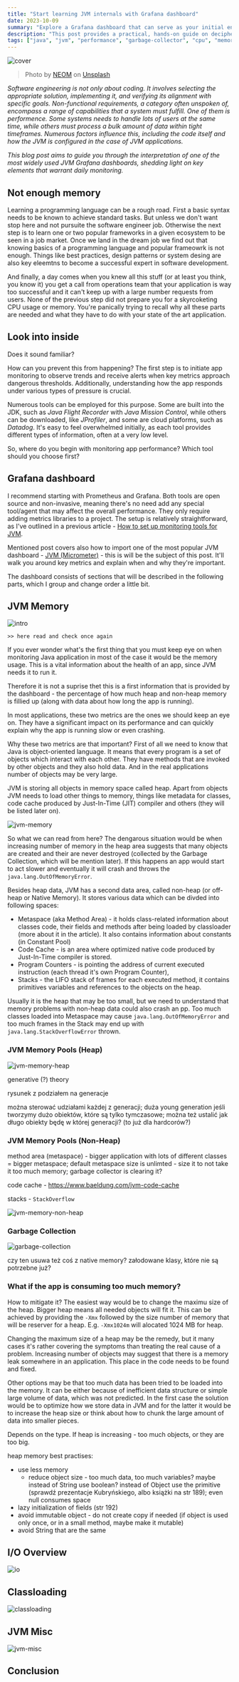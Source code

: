 ```yaml
---
title: "Start learning JVM internals with Grafana dashboard"
date: 2023-10-09
summary: "Explore a Grafana dashboard that can serve as your initial entry point into understanding JVM internals, like garbage collection, class loading and more."
description: "This post provides a practical, hands-on guide on deciphering a widely used Grafana dashboard for JVM internals. After going through it, you'll have the knowledge to take your first steps in monitoring and tuning Java applications."
tags: ["java", "jvm", "performance", "garbage-collector", "cpu", "memory", "class-loader", "monitoring", "prometheus", "grafana", "micrometer"]
---
```


![cover](cover.jpg)

> Photo by [NEOM](https://unsplash.com/@neom) on [Unsplash](https://unsplash.com/photos/a-person-swimming-in-the-ocean-with-a-mountain-in-the-background-s6g6ZSxM3kQ)

*Software engineering is not only about coding. It involves selecting the appropriate solution, implementing it, and verifying its alignment with specific goals. Non-functional requirements, a category often unspoken of, encompass a range of capabilities that a system must fulfill. One of them is performence. Some systems needs to handle lots of users at the same time, while others must process a bulk amount of data within tight timeframes. Numerous factors influence this, including the code itself and how the JVM is configured in the case of JVM applications.* 

*This blog post aims to guide you through the interpretation of one of the most widely used JVM Grafana dashboards, shedding light on key elements that warrant daily monitoring.* 

## Not enough memory

Learning a programming language can be a rough road. First a basic syntax needs to be known to achieve standard tasks. But unless we don't want stop here and not pursuite the software engineer job. Otherwise the next step is to learn one or two popular frameworks in a given ecosystem to be seen in a job market. Once we land in the dream job we find out that knowing basics of a programming language and popular frameowrk is not enough. Things like best practices, design patterns or system desing are also key eleemtns to become a successful expert in software development. 

And finally, a day comes when you knew all this stuff (or at least you think, you know it) you get a call from operations team that your application is way too successful and it can't keep up with a large number requests from users. None of the previous step did not prepare you for a skyrcoketing CPU usage or memory. You're panically trying to recall why all these parts are needed and what they have to do with your state of the art application. 

## Look into inside

Does it sound familiar?

How can you prevent this from happening? The first step is to initiate app monitoring to observe trends and receive alerts when key metrics approach dangerous thresholds. Additionally, understanding how the app responds under various types of pressure is crucial.

Numerous tools can be employed for this purpose. Some are built into the JDK, such as *Java Flight Recorder* with *Java Mission Control*, while others can be downloaded, like *JProfiler*, and some are cloud platforms, such as *Datadog*. It's easy to feel overwhelmed initially, as each tool provides different types of information, often at a very low level.

So, where do you begin with monitoring app performance? Which tool should you choose first?

## Grafana dashboard

I recommend starting with Prometheus and Grafana. Both tools are open source and non-invasive, meaning there's no need add any special tool/agent that may affect the overall performance. They only require adding metrics libraries to a project. The setup is relatively straightforward, as I've outlined in a previous article - [How to set up monitoring tools for JVM](https://wkrzywiec.is-a.dev/posts/048_jvm-monitoring/#setting-up-jvm-dashboards-in-grafana). 

Mentioned post covers also how to import one of the most popular JVM dashboard - [JVM (Micrometer)](https://grafana.com/grafana/dashboards/4701-jvm-micrometer/) - this is will be the subject of this post. It'll walk you around key metrics and explain when and why they're important.  

The dashboard consists of sections that will be described in the following parts, which I group and change order a little bit.


## JVM Memory

![intro](intro.png)

```
>> here read and check once again
```

If you ever wonder what's the first thing that you must keep eye on when monitoring Java application in most of the case it would be the memory usage. This is a vital information about the health of an app, since JVM needs it to run it. 

Therefore it is not a suprise thet this is a first information that is provided by the dashboard - the percentage of how much heap and non-heap memory is fillied up (along with data about how long the app is running). 

In most applications, these two metrics are the ones we should keep an eye on. They have a significant impact on its performance and can quickly explain why the app is running slow or even crashing.

Why these two metrics are that important? First of all we need to know that Java is object-oriented language. It means that every program is a set of objects which interact with each other. They have methods that are invoked by other objects and they also hold data. And in the real applications number of objects may be very large. 

JVM is storing all objects in memory space called heap. Apart from objects JVM needs to load other things to memory, things like metadata for classes, code cache produced by Just-In-Time (JIT) compiler and others (they will be listed later on).

![jvm-memory](jvm-memory.png)

So what we can read from here? The dengarous situation would be when increasing number of memory in the heap area suggests that many objects are created and their are never destroyed (collected by the Garbage Collection, which will be mention later). If this happens an app would start to act slower and eventually it will crash and throws the `java.lang.OutOfMemoryError`. 

Besides heap data, JVM has a second data area, called non-heap (or off-heap or Native Memory). It stores various data which can be divded into following spaces:

* Metaspace (aka Method Area) - it holds class-related information about classes code, their fields and methods after being loaded by classloader (more about it in the article). It also contains information about constants (in Constant Pool) 
* Code Cache - is an area where optimized native code produced by Just-In-Time compiler is stored.
* Program Counters - is pointing the address of current executed instruction (each thread it's own Program Counter), 
* Stacks - the LIFO stack of frames for each executed method, it contains primitives variables and references to the objects on the heap.

Usually it is the heap that may be too small, but we need to understand that memory problems with non-heap data could also crash an pp. Too much classes loaded into Metaspace may cause `java.lang.OutOfMemoryError` and too much frames in the Stack may end up with `java.lang.StackOverflowError` thrown.    

### JVM Memory Pools (Heap)

![jvm-memory-heap](jvm-memory-heap.png)

generative (?) theory

rysunek z podziałem na generacje

można sterować udziałami każdej z generacji; duża young generation jeśli tworzymy dużo obiektów, które są tylko tymczasowe; można też ustalić jak długo obiekty będę w której generacji? (to już dla hardcorów?)


### JVM Memory Pools (Non-Heap)

method area (metaspace) - bigger application with lots of different classes = bigger metaspace; default metaspace size is unlimted - size it to not take it too much memory; garbage collector is clearing it?

code cache - https://www.baeldung.com/jvm-code-cache

stacks - `StackOverflow`

![jvm-memory-non-heap](jvm-memory-non-heap.png)
### Garbage Collection

![garbage-collection](gc.png)

czy ten usuwa też coś z native memory? załodowane klasy, które nie są potrzebne już?

### What if the app is consuming too much memory?

How to mitigate it? The easiest way would be to change the maximu size of the heap. Bigger heap means all needed objects will fit it. This can be achieved by providing the `-Xmx` followed by the size number of memory that will be reserver for a heap. E.g. `-Xmx1024m` will alocated 1024 MB for heap. 

Changing the maximum size of a heap may be the remedy, but it many cases it's rather covering the symptoms than treating the real cause of a problem. Increasing number of objects may suggest that there is a memory leak somewhere in an application. This place in the code needs to be found and fixed.

Other options may be that too much data has been tried to be loaded into the memory. It can be either because of inefficient data structure or simple large volume of data, which was not predicted. In the first case the solution would be to optimize how we store data in JVM and for the latter it would be to increase the heap size or think about how to chunk the large amount of data into smaller pieces.

Depends on the type. If heap is increasing - too much objects, or they are too big.

heap memory best practises:
* use less memory
    * reduce object size - too much data, too much variables? maybe instead of String use boolean? instead of Object use the primitive (sprawdź prezentacje Kubryńskiego, albo książki na str 189); even null consumes space   
* lazy initialization of fields (str 192)
* avoid immutable object - do not create copy if needed (if object is used only once, or in a small method, maybe make it mutable)
* avoid String that are the same

## I/O Overview

![io](io.png)

## Classloading

![classloading](classloading.png)

## JVM Misc

![jvm-misc](jvm-misc.png)



## Conclusion